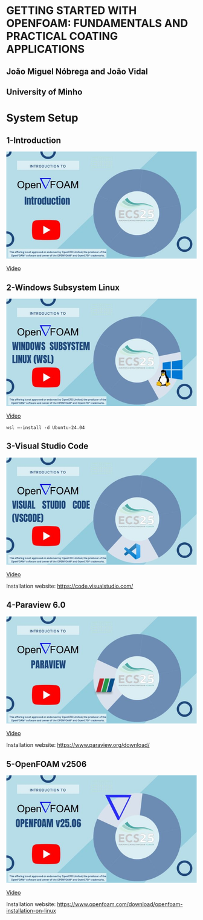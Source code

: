 # **GETTING STARTED WITH OPENFOAM: FUNDAMENTALS AND PRACTICAL COATING APPLICATIONS**
## João Miguel Nóbrega and João Vidal
## University of Minho

# System Setup


## 1-Introduction
![Introduction](https://github.com/Computational-Rheology/OpenFOAMCourse_ECS25/blob/main/Covers/01-Intro.JPG)

[Video](https://youtu.be/XPClAtVewAU)


## 2-Windows Subsystem Linux
![Windows Subsystem Linux](https://github.com/Computational-Rheology/OpenFOAMCourse_ECS25/blob/main/Covers/02-WSL.JPG)

[Video](https://youtu.be/gRKmsotZp4Y)

```
wsl –-install -d Ubuntu-24.04
```

## 3-Visual Studio Code
![VSCode](https://github.com/Computational-Rheology/OpenFOAMCourse_ECS25/blob/main/Covers/03-vscode.JPG)

[Video](https://youtu.be/hzr0HRTfKgA)

Installation website: https://code.visualstudio.com/


## 4-Paraview 6.0
![Paraview](https://github.com/Computational-Rheology/OpenFOAMCourse_ECS25/blob/main/Covers/04-Paraview.JPG)

[Video](https://youtu.be/JEJfGAcsZgQ)

Installation website: https://www.paraview.org/download/


## 5-OpenFOAM v2506
![OpenFOAM](https://github.com/Computational-Rheology/OpenFOAMCourse_ECS25/blob/main/Covers/05-OpenFOAM.JPG)

[Video](https://youtu.be/3x1gUifncLA)

Installation website: https://www.openfoam.com/download/openfoam-installation-on-linux